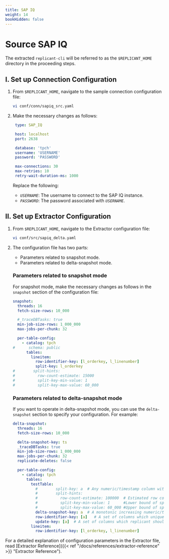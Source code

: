 ```yaml
---
title: SAP IQ
weight: 14
bookHidden: false
---
```


# Source SAP IQ

The extracted `replicant-cli` will be referred to as the `$REPLICANT_HOME` directory in the proceeding steps.

## I. Set up Connection Configuration

1. From `$REPLICANT_HOME`, navigate to the sample connection configuration file:

   ```BASH
   vi conf/conn/sapiq_src.yaml
   ```

2. Make the necessary changes as follows:

   ```YAML
    type: SAP_IQ

    host: localhost
    port: 2638

    database: 'tpch'
    username: 'USERNAME'
    password: 'PASSWORD'

    max-connections: 30
    max-retries: 10
    retry-wait-duration-ms: 1000
    ```

    Replace the following:

    - *`USERNAME`*: The username to connect to the SAP IQ instance.
    - *`PASSWORD`*: The password associated with *`USERNAME`*.

## II. Set up Extractor Configuration

1. From `$REPLICANT_HOME`, navigate to the Extractor configuration file:
   ```BASH
   vi conf/src/sapiq_delta.yaml
   ```

2. The configuration file has two parts:

    - Parameters related to snapshot mode.
    - Parameters related to delta-snapshot mode.

    ### Parameters related to snapshot mode
    For snapshot mode, make the necessary changes as follows in the `snapshot` section of the configuration file:

    ```YAML
    snapshot:
      threads: 16
      fetch-size-rows: 10_000

      #_traceDBTasks: true
      min-job-size-rows: 1_000_000
      max-jobs-per-chunk: 32

      per-table-config:
        - catalog: tpch
    #      schema: public
          tables:
            lineitem:
              row-identifier-key: [l_orderkey, l_linenumber]
              split-key: l_orderkey
    #        split-hints:
    #          row-count-estimate: 15000
    #          split-key-min-value: 1
    #          split-key-max-value: 60_000
    ```

    ### Parameters related to delta-snapshot mode
    If you want to operate in delta-snapshot mode, you can use the `delta-snapshot` section to specify your configuration. For example:

    ```YAML
    delta-snapshot:
      threads: 16
      fetch-size-rows: 10_000

      delta-snapshot-key: ts
      _traceDBTasks: true
      min-job-size-rows: 1_000_000
      max-jobs-per-chunk: 32
      replicate-deletes: false

      per-table-config:
        - catalog: tpch
          tables:
            testTable:
              #        split-key: a  # Any numeric/timestamp column with sufficiently large number of distincts
              #        split-hints:
              #          row-count-estimate: 100000  # Estimated row count, if supplied replicant will leverage
              #          split-key-min-value: 1      #Lower bound of split key value
              #          split-key-max-value: 60_000 #Upper bound of split key value, if supplied replicant will leverage and avoid querying source database for the same
              delta-snapshot-key: a  # A monotonic increasing numeric/timestamp column which gets new value on each INSERT/UPDATE
              row-identifier-key: [a]   # A set of columns which uniquely identify a row
              update-key: [a]  # A set of columns which replicant should use to perform deletes/updates during incremental replication
            lineitem:
              row-identifier-key: [l_orderkey, l_linenumber]
    ```

For a detailed explanation of configuration parameters in the Extractor file, read [Extractor Reference]({{< ref "/docs/references/extractor-reference" >}} "Extractor Reference").